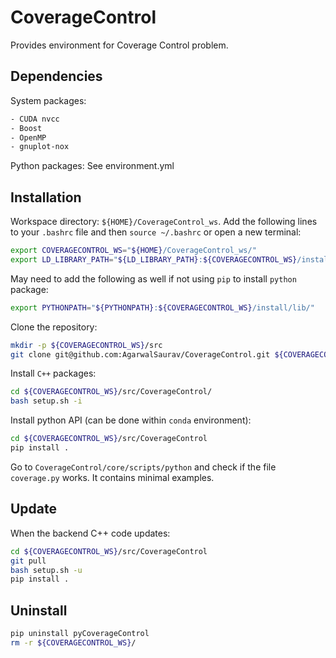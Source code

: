 # CoverageControl

Provides environment for Coverage Control problem.

## Dependencies
System packages:
```bash
- CUDA nvcc
- Boost
- OpenMP
- gnuplot-nox
```

Python packages: See environment.yml

## Installation

Workspace directory: `${HOME}/CoverageControl_ws`.
Add the following lines to your `.bashrc` file and then `source ~/.bashrc` or open a new terminal:
```bash
export COVERAGECONTROL_WS="${HOME}/CoverageControl_ws/"
export LD_LIBRARY_PATH="${LD_LIBRARY_PATH}:${COVERAGECONTROL_WS}/install/lib/"
```

May need to add the following as well if not using `pip` to install `python` package:
```bash
export PYTHONPATH="${PYTHONPATH}:${COVERAGECONTROL_WS}/install/lib/"
```

Clone the repository:
```bash
mkdir -p ${COVERAGECONTROL_WS}/src
git clone git@github.com:AgarwalSaurav/CoverageControl.git ${COVERAGECONTROL_WS}/src/CoverageControl
```

Install `C++` packages:  
```bash
cd ${COVERAGECONTROL_WS}/src/CoverageControl/
bash setup.sh -i
```


Install python API (can be done within `conda` environment):
```bash
cd ${COVERAGECONTROL_WS}/src/CoverageControl
pip install .
```

Go to `CoverageControl/core/scripts/python` and check if the file `coverage.py` works. It contains minimal examples.

## Update
When the backend C++ code updates:
```bash
cd ${COVERAGECONTROL_WS}/src/CoverageControl
git pull
bash setup.sh -u
pip install .
```


## Uninstall
```bash
pip uninstall pyCoverageControl
rm -r ${COVERAGECONTROL_WS}/
```
